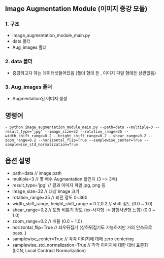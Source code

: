 
## Image Augmentation Module (이미지 증강 모듈)
### 1. 구조
- image_augmentation_module_main.py
- data 폴더
- Aug_images 폴더

### 2. data 폴더
- 증강하고자 하는 데이터셋들어있음 (폴더 형태 든 , 이미지 파일 형태든 상관없음)

### 3. Aug_images 폴더
- Augmentation된 이미지 생성

## 명령어
    - python image_augmentation_module_main.py --path=data --multiple=3 --result_type='jpg' --image_size=32 --rotation_range=35 --width_shift_range=0.2 --height_shift_range=0.2 --shear_range=0.2 --zoom_range=0.2 --horizontal_flip=True --samplewise_center=True --samplewise_std_normalization=True

## 옵션 설명
- path=data // image path
- multiple=3 // 몇 배수 Augmentation 할건지 (3 => 3배)
- result_type='jpg' // 결과 이미지 파일 jpg, png 등
- image_size=32 // 대상 image 크기
- rotation_range=35 // 회전 정도 0~360
- width_shift_range, height_shift_range = 0.2,0.2 // shift 정도 (0.0 ~ 1.0)
- shear_range=0.2  // 도형 비틀기 정도 (ex-사각형 -> 평행사변형 느낌) (0.0 ~ 1.0)
- zoom_range=0.2 // 배율 (0.0 ~ 1.0)
- horizontal_flip=True // 좌우뒤집기 (상하뒤집기도 가능하지만 거의 안쓰므로 pass..)
- samplewise_center=True // 각각 이미지에 대해 zero centering
- samplewise_std_normalization=True // 각각 이미지에 대한 대비 표준화 (LCN, Local Contrast Normalization)
